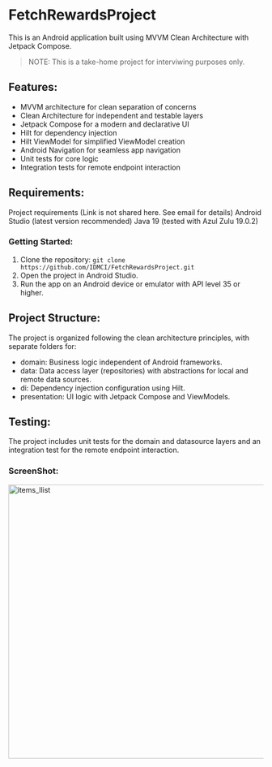 # FetchRewardsProject #
This is an Android application built using MVVM Clean Architecture with Jetpack Compose.

> NOTE: This is a take-home project for interviwing purposes only. 

## Features: ##

- MVVM architecture for clean separation of concerns
- Clean Architecture for independent and testable layers
- Jetpack Compose for a modern and declarative UI
- Hilt for dependency injection
- Hilt ViewModel for simplified ViewModel creation
- Android Navigation for seamless app navigation
- Unit tests for core logic
- Integration tests for remote endpoint interaction

## Requirements: ##

Project requirements (Link is not shared here. See email for details)
Android Studio (latest version recommended)
Java 19 (tested with Azul Zulu 19.0.2)

### Getting Started: ###

1. Clone the repository: `git clone https://github.com/IDMCI/FetchRewardsProject.git`
2. Open the project in Android Studio.
3. Run the app on an Android device or emulator with API level 35 or higher.

## Project Structure: ##

The project is organized following the clean architecture principles, with separate folders for:

- domain: Business logic independent of Android frameworks.
- data: Data access layer (repositories) with abstractions for local and remote data sources.
- di: Dependency injection configuration using Hilt.
- presentation: UI logic with Jetpack Compose and ViewModels.

## Testing: ##

The project includes unit tests for the domain and datasource layers and an integration test for the remote endpoint interaction.

### ScreenShot: ###
<img height="540" alt="items_llist" src="https://github.com/user-attachments/assets/b3c1730b-cf24-4f57-91bf-6bf794f235d7">
